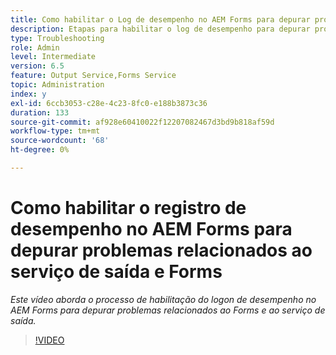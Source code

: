 ```yaml
---
title: Como habilitar o Log de desempenho no AEM Forms para depurar problemas relacionados ao Forms e ao serviço de saída
description: Etapas para habilitar o log de desempenho para depurar problemas relacionados ao Forms ou ao serviço de saída
type: Troubleshooting
role: Admin
level: Intermediate
version: 6.5
feature: Output Service,Forms Service
topic: Administration
index: y
exl-id: 6ccb3053-c28e-4c23-8fc0-e188b3873c36
duration: 133
source-git-commit: af928e60410022f12207082467d3bd9b818af59d
workflow-type: tm+mt
source-wordcount: '68'
ht-degree: 0%

---
```


# Como habilitar o registro de desempenho no AEM Forms para depurar problemas relacionados ao serviço de saída e Forms

*Este vídeo aborda o processo de habilitação do logon de desempenho no AEM Forms para depurar problemas relacionados ao Forms e ao serviço de saída.*

>[!VIDEO](https://video.tv.adobe.com/v/335499?quality=12&learn=on)

